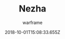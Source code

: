 ---
title: Nezha
seoTitle: Warframe Nezha. Nezha Abilities. Warfame Nezha Builds
description: Nezha is able to command fire. His fiery abilities are able to disrupt the enemy’s ranks, controlling the battlefield.
date: 2018-10-01T15:08:33.655Z
author: warframe
layout: warframes
permalink: /warframes/nezha/
image: /images/frames/nezha.jpg
video_url: sGEtK7RtZeY
flat: true
---
